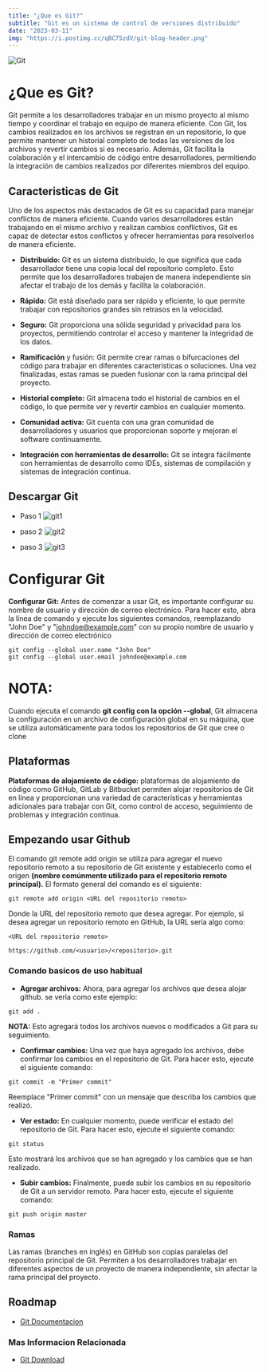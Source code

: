 ```yaml
---
title: "¿Que es Git?"
subtitle: "Git es un sistema de control de versiones distribuido"
date: "2023-03-11"
img: "https://i.postimg.cc/qBC75zdV/git-blog-header.png"
---
```





![Git](https://i.postimg.cc/PqyTpqTZ/image-1.png)


# ¿Que es Git?

Git permite a los desarrolladores trabajar en un mismo proyecto al mismo tiempo y coordinar el trabajo en equipo de manera eficiente. Con Git, los cambios realizados en los archivos se registran en un repositorio, lo que permite mantener un historial completo de todas las versiones de los archivos y revertir cambios si es necesario. Además, Git facilita la colaboración y el intercambio de código entre desarrolladores, permitiendo la integración de cambios realizados por diferentes miembros del equipo.



## Caracteristicas de Git

Uno de los aspectos más destacados de Git es su capacidad para manejar conflictos de manera eficiente. Cuando varios desarrolladores están trabajando en el mismo archivo y realizan cambios conflictivos, Git es capaz de detectar estos conflictos y ofrecer herramientas para resolverlos de manera eficiente.


- **Distribuido:** Git es un sistema distribuido, lo que significa que cada desarrollador tiene una copia local del repositorio completo. Esto permite que los desarrolladores trabajen de manera independiente sin afectar el trabajo de los demás y facilita la colaboración.

- **Rápido:** Git está diseñado para ser rápido y eficiente, lo que permite trabajar con repositorios grandes sin retrasos en la velocidad.

- **Seguro:** Git proporciona una sólida seguridad y privacidad para los proyectos, permitiendo controlar el acceso y mantener la integridad de los datos.

- **Ramificación** y fusión: Git permite crear ramas o bifurcaciones del código para trabajar en diferentes características o soluciones. Una vez finalizadas, estas ramas se pueden fusionar con la rama principal del proyecto.

- **Historial completo:** Git almacena todo el historial de cambios en el código, lo que permite ver y revertir cambios en cualquier momento.

- **Comunidad activa:** Git cuenta con una gran comunidad de desarrolladores y usuarios que proporcionan soporte y mejoran el software continuamente.

- **Integración con herramientas de desarrollo:** Git se integra fácilmente con herramientas de desarrollo como IDEs, sistemas de compilación y sistemas de integración continua.


## Descargar Git

- Paso 1 
![git1](https://i.postimg.cc/J0hRPKLR/Captura-de-ecr-2023-03-11-165740.png)



- paso 2
![git2](https://i.postimg.cc/jq8xLVH2/Captura-de-ecr-2023-03-11-165752.png)



- paso 3
![git3](https://i.postimg.cc/gknYhMsD/Captura-de-ecr-2023-03-11-165804.png)




# Configurar Git 

**Configurar Git:** Antes de comenzar a usar Git, es importante configurar su nombre de usuario y dirección de correo electrónico. Para hacer esto, abra la línea de comando y ejecute los siguientes comandos, reemplazando "John Doe" y "johndoe@example.com" con su propio nombre de usuario y dirección de correo electrónico


```
git config --global user.name "John Doe"
git config --global user.email johndoe@example.com
```



# **NOTA:**

Cuando ejecuta el comando **git config con la opción --global**, Git almacena la configuración en un archivo de configuración global en su máquina, que se utiliza automáticamente para todos los repositorios de Git que cree o clone
## Plataformas

**Plataformas de alojamiento de código:** plataformas de alojamiento de código como GitHub, GitLab y Bitbucket permiten alojar repositorios de Git en línea y proporcionan una variedad de características y herramientas adicionales para trabajar con Git, como control de acceso, seguimiento de problemas y integración continua.


## Empezando usar Github


El comando git remote add origin se utiliza para agregar el nuevo repositorio remoto a su repositorio de Git existente y establecerlo como el origen **(nombre comúnmente utilizado para el repositorio remoto principal).** El formato general del comando es el siguiente:


```
git remote add origin <URL del repositorio remoto>
```

Donde la URL del repositorio remoto que desea agregar. Por ejemplo, si desea agregar un repositorio remoto en GitHub, la URL sería algo como:

```
<URL del repositorio remoto>
```

```
https://github.com/<usuario>/<repositorio>.git
```

### Comando basicos de uso habitual

- **Agregar archivos:** Ahora, para agregar los archivos que desea alojar github. se veria como este ejemplo:

```
git add .
```

**NOTA:** Esto agregará todos los archivos nuevos o modificados a Git para su seguimiento.


- **Confirmar cambios:** Una vez que haya agregado los archivos, debe confirmar los cambios en el repositorio de Git. Para hacer esto, ejecute el siguiente comando:

```
git commit -m "Primer commit"
```
Reemplace "Primer commit" con un mensaje que describa los cambios que realizó.


- **Ver estado:** En cualquier momento, puede verificar el estado del repositorio de Git. Para hacer esto, ejecute el siguiente comando:

```
git status
```
Esto mostrará los archivos que se han agregado y los cambios que se han realizado.


- **Subir cambios:** Finalmente, puede subir los cambios en su repositorio de Git a un servidor remoto. Para hacer esto, ejecute el siguiente comando:

```
git push origin master
```


### Ramas

Las ramas (branches en inglés) en GitHub son copias paralelas del repositorio principal de Git. Permiten a los desarrolladores trabajar en diferentes aspectos de un proyecto de manera independiente, sin afectar la rama principal del proyecto.
## Roadmap

- [Git Documentacion](https://git-scm.com/doc)

### Mas Informacion Relacionada

- [Git Download](https://git-scm.com/)




